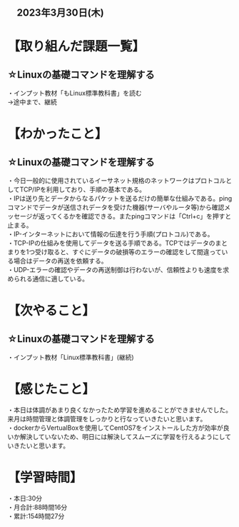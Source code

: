 ## 　2023年3月30日(木)
# 【取り組んだ課題一覧】
## ☆Linuxの基礎コマンドを理解する
・インプット教材「もLinux標準教科書」を読む<br>
→途中まで、継続
# 【わかったこと】
## ☆Linuxの基礎コマンドを理解する
・今日一般的に使用されているイーサネット規格のネットワークはプロトコルとしてTCP/IPを利用しており、手順の基本である。<br>
・IPは送り先とデータからなるパケットを送るだけの簡単な仕組みである。pingコマンドでデータが送信されデータを受けた機器(サーバやルータ等)から確認メッセージが返ってくるかを確認できる。またpingコマンドは「Ctrl+c」を押すと止まる。<br>
・IP-インターネットにおいて情報の伝達を行う手順(プロトコル)である。<br>
・TCP-IPの仕組みを使用してデータを送る手順である。TCPではデータのまとまりを1つ受け取ると、すぐにデータの破損等のエラーの確認をして間違っている場合はデータの再送を依頼する。<br>
・UDP-エラーの確認やデータの再送制御は行わないが、信頼性よりも速度を求められる通信に適している。<br>
# 【次やること】
## ☆Linuxの基礎コマンドを理解する
・インプット教材「Linux標準教科書」(継続)
# 【感じたこと】
・本日は体調があまり良くなかったため学習を進めることができませんでした。来月は時間管理と体調管理をしっかりと行なっていきたいと思います。<br>
・dockerからVertualBoxを使用してCentOS7をインストールした方が効率が良いか解決していないため、明日には解決してスムーズに学習を行えるようにしていきたいと思います。
# 【学習時間】
・本日:30分<br>
・月合計:88時間16分<br>
・累計:154時間27分


